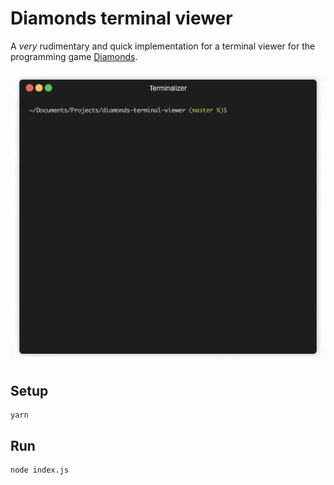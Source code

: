 Diamonds terminal viewer
===

A _very_ rudimentary and quick implementation for a terminal viewer for the programming game [Diamonds](https://github.com/Etimo/diamonds).

![alt text](demo.gif "Diamonds terminal viewer demo")


Setup
---

```
yarn
```

Run
---

```
node index.js
```
